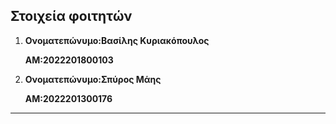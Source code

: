 ## Στοιχεία φοιτητών

 1. **Ονοματεπώνυμο:Βασίλης Κυριακόπουλος** 

    **ΑΜ:2022201800103** 

 2. **Ονοματεπώνυμο:Σπύρος Μάης** 

    **ΑΜ:2022201300176** 

---

